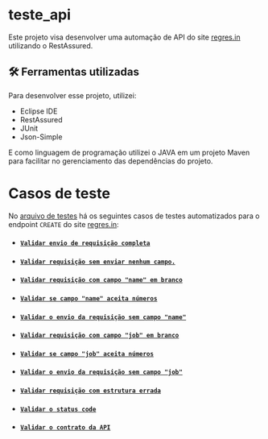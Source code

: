 # teste_api

Este projeto visa desenvolver uma automação de API do site [regres.in](https://reqres.in/) utilizando o RestAssured.

## 🛠️ Ferramentas utilizadas
Para desenvolver esse projeto, utilizei:
- Eclipse IDE
- RestAssured
- JUnit
- Json-Simple

E como linguagem de programação utilizei o JAVA em um projeto Maven para facilitar no gerenciamento das dependências do projeto.

# Casos de teste
No [arquivo de testes](https://github.com/Bruninho2104/teste_api/blob/main/src/test/java/teste/api/ValidarMetodoPost.java) há os seguintes casos de testes automatizados para o endpoint `CREATE` do site [regres.in](https://reqres.in/):

- #### [`Validar envio de requisição completa`](https://github.com/Bruninho2104/teste_api/blob/main/src/test/java/teste/api/ValidarMetodoPost.java#L20)
- #### [`Validar requisição sem enviar nenhum campo.`](https://github.com/Bruninho2104/teste_api/blob/main/src/test/java/teste/api/ValidarMetodoPost.java#L42)
- #### [`Validar requisição com campo "name" em branco`](https://github.com/Bruninho2104/teste_api/blob/main/src/test/java/teste/api/ValidarMetodoPost.java#L59)
- #### [`Validar se campo "name" aceita números`](https://github.com/Bruninho2104/teste_api/blob/main/src/test/java/teste/api/ValidarMetodoPost.java#L81)
- #### [`Validar o envio da requisição sem campo "name"`](https://github.com/Bruninho2104/teste_api/blob/main/src/test/java/teste/api/ValidarMetodoPost.java#L103)
- #### [`Validar requisição com campo "job" em branco`](https://github.com/Bruninho2104/teste_api/blob/main/src/test/java/teste/api/ValidarMetodoPost.java#L123)
- #### [`Validar se campo "job" aceita números`](https://github.com/Bruninho2104/teste_api/blob/main/src/test/java/teste/api/ValidarMetodoPost.java#L145)
- #### [`Validar o envio da requisição sem campo "job"`](https://github.com/Bruninho2104/teste_api/blob/main/src/test/java/teste/api/ValidarMetodoPost.java#L167)
- #### [`Validar requisição com estrutura errada`](https://github.com/Bruninho2104/teste_api/blob/main/src/test/java/teste/api/ValidarMetodoPost.java#L187)
- #### [`Validar o status code`](https://github.com/Bruninho2104/teste_api/blob/main/src/test/java/teste/api/ValidarMetodoPost.java#L205)
- #### [`Validar o contrato da API`](https://github.com/Bruninho2104/teste_api/blob/main/src/test/java/teste/api/ValidarMetodoPost.java#L224)
